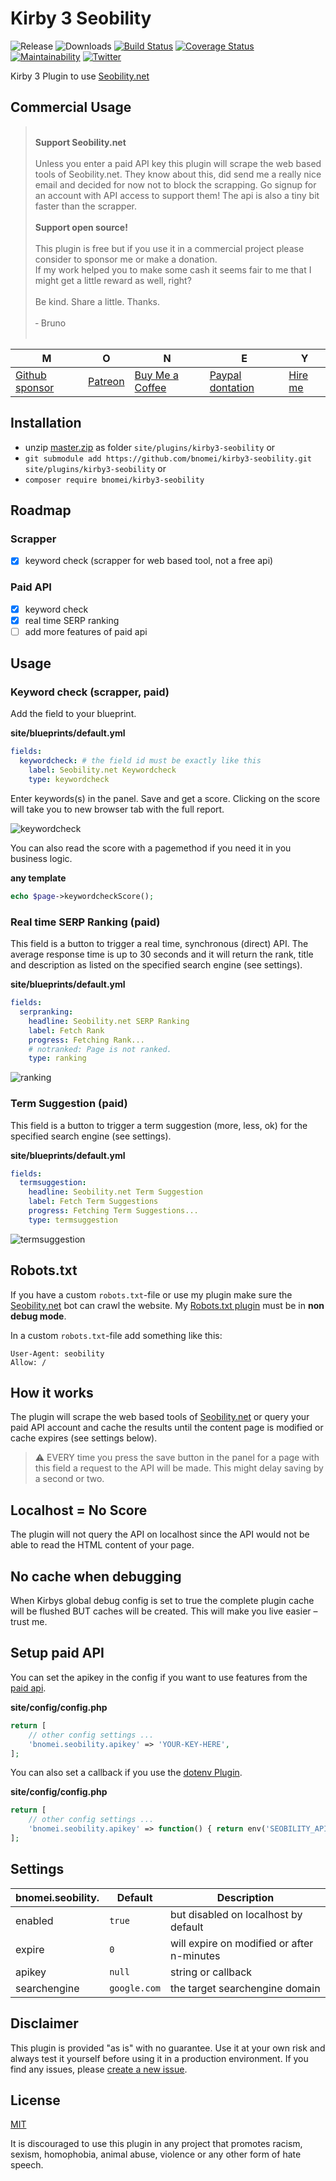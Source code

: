 # Kirby 3 Seobility

![Release](https://flat.badgen.net/packagist/v/bnomei/kirby3-seobility?color=ae81ff)
![Downloads](https://flat.badgen.net/packagist/dt/bnomei/kirby3-seobility?color=272822)
[![Build Status](https://flat.badgen.net/travis/bnomei/kirby3-seobility)](https://travis-ci.com/bnomei/kirby3-seobility)
[![Coverage Status](https://flat.badgen.net/coveralls/c/github/bnomei/kirby3-seobility)](https://coveralls.io/github/bnomei/kirby3-seobility) 
[![Maintainability](https://flat.badgen.net/codeclimate/maintainability/bnomei/kirby3-seobility)](https://codeclimate.com/github/bnomei/kirby3-seobility) 
[![Twitter](https://flat.badgen.net/badge/twitter/bnomei?color=66d9ef)](https://twitter.com/bnomei)

Kirby 3 Plugin to use [Seobility.net](https://www.seobility.net/?ref=kirby3-seobility-plugin)

## Commercial Usage

> <br>
> <b>Support Seobility.net</b><br><br>
> Unless you enter a paid API key this plugin will scrape the web based tools of Seobility.net. They know about this, did send me a really nice email and decided for now not to block the scrapping. Go signup for an account with API access to support them! The api is also a tiny bit faster than the scrapper.
> <br>
> <br>
> <b>Support open source!</b><br><br>
> This plugin is free but if you use it in a commercial project please consider to sponsor me or make a donation.<br>
> If my work helped you to make some cash it seems fair to me that I might get a little reward as well, right?<br><br>
> Be kind. Share a little. Thanks.<br><br>
> &dash; Bruno<br>
> &nbsp; 

| M | O | N | E | Y |
|---|----|---|---|---|
| [Github sponsor](https://github.com/sponsors/bnomei) | [Patreon](https://patreon.com/bnomei) | [Buy Me a Coffee](https://buymeacoff.ee/bnomei) | [Paypal dontation](https://www.paypal.me/bnomei/15) | [Hire me](mailto:b@bnomei.com?subject=Kirby) |

## Installation

- unzip [master.zip](https://github.com/bnomei/kirby3-seobility/archive/master.zip) as folder `site/plugins/kirby3-seobility` or
- `git submodule add https://github.com/bnomei/kirby3-seobility.git site/plugins/kirby3-seobility` or
- `composer require bnomei/kirby3-seobility`

## Roadmap

### Scrapper
- [x] keyword check (scrapper for web based tool, not a free api)

### Paid API
- [x] keyword check
- [x] real time SERP ranking
- [ ] add more features of paid api

## Usage

### Keyword check (scrapper, paid)
Add the field to your blueprint.

**site/blueprints/default.yml**
```yaml
fields:
  keywordcheck: # the field id must be exactly like this
    label: Seobility.net Keywordcheck
    type: keywordcheck
```

Enter keywords(s) in the panel. Save and get a score. Clicking on the score will take you to new browser tab with the full report.

![keywordcheck](https://raw.githubusercontent.com/bnomei/kirby3-seobility/master/screenshot-keywordcheck.png)

You can also read the score with a pagemethod if you need it in you business logic.

**any template**
```php
echo $page->keywordcheckScore();
```

### Real time SERP Ranking (paid)

This field is a button to trigger a real time, synchronous (direct) API. The average response time is up to 30 seconds and it will return the rank, title and description as listed on the specified search engine (see settings).

**site/blueprints/default.yml**
```yaml
fields:
  serpranking:
    headline: Seobility.net SERP Ranking
    label: Fetch Rank
    progress: Fetching Rank...
    # notranked: Page is not ranked.
    type: ranking
```

![ranking](https://raw.githubusercontent.com/bnomei/kirby3-seobility/master/screenshot-ranking.png)

### Term Suggestion (paid)

This field is a button to trigger a term suggestion (more, less, ok) for the specified search engine (see settings).

**site/blueprints/default.yml**
```yaml
fields:
  termsuggestion:
    headline: Seobility.net Term Suggestion
    label: Fetch Term Suggestions
    progress: Fetching Term Suggestions...
    type: termsuggestion
```

![termsuggestion](https://raw.githubusercontent.com/bnomei/kirby3-seobility/master/screenshot-termsuggestion.png)

## Robots.txt

If you have a custom `robots.txt`-file or use my plugin make sure the [Seobility.net](https://www.seobility.net/?ref=kirby3-seobility-plugin) bot can crawl the website. My [Robots.txt plugin](https://github.com/bnomei/kirby3-robots-txt) must be in **non debug mode**.

In a custom `robots.txt`-file add something like this:
```
User-Agent: seobility
Allow: /
```

## How it works

The plugin will scrape the web based tools of [Seobility.net](https://www.seobility.net/?ref=kirby3-seobility-plugin) or query your paid API account and cache the results until the content page is modified or cache expires (see settings below).

> ⚠️ EVERY time you press the save button in the panel for a page with this field a request to the API will be made. This might delay saving by a second or two.

## Localhost = No Score

The plugin will not query the API on localhost since the API would not be able to read the HTML content of your page.

## No cache when debugging

When Kirbys global debug config is set to true the complete plugin cache will be flushed BUT caches will be created. This will make you live easier – trust me.

## Setup paid API

You can set the apikey in the config if you want to use features from the [paid api](https://www.seobility.net/static/api/documentation.html).

**site/config/config.php**
```php
return [
    // other config settings ...
    'bnomei.seobility.apikey' => 'YOUR-KEY-HERE',
];
```

You can also set a callback if you use the [dotenv Plugin](https://github.com/bnomei/kirby3-dotenv).

**site/config/config.php**
```php
return [
    // other config settings ...
    'bnomei.seobility.apikey' => function() { return env('SEOBILITY_APIKEY'); },
];
```

## Settings

| bnomei.seobility. | Default      | Description                                |            
|-------------------|--------------|--------------------------------------------|
| enabled           | `true`       | but disabled on localhost by default       |
| expire            | `0`          | will expire on modified or after n-minutes |
| apikey            | `null`       | string or callback                         |
| searchengine      | `google.com` | the target searchengine domain             |

## Disclaimer

This plugin is provided "as is" with no guarantee. Use it at your own risk and always test it yourself before using it in a production environment. If you find any issues, please [create a new issue](https://github.com/bnomei/kirby3-seobility/issues/new).

## License

[MIT](https://opensource.org/licenses/MIT)

It is discouraged to use this plugin in any project that promotes racism, sexism, homophobia, animal abuse, violence or any other form of hate speech.

